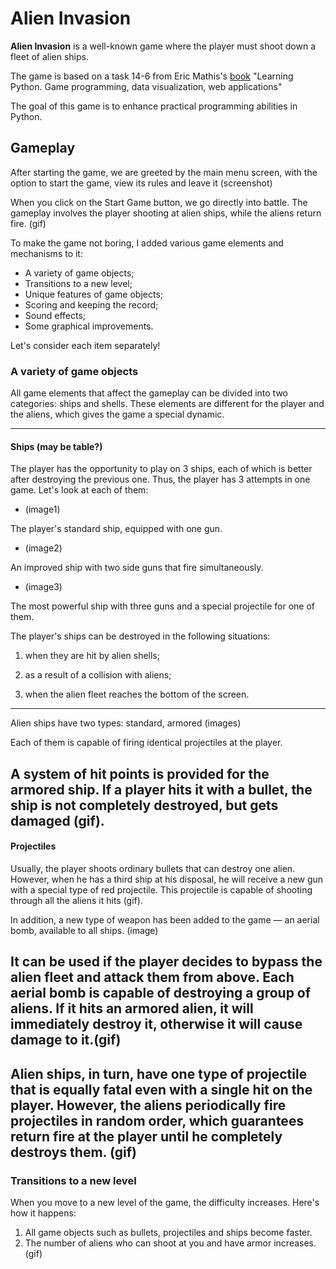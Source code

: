 # Alien Invasion
__Alien Invasion__ is a well-known game where the player must shoot down a fleet of alien ships.

The game is based on a task 14-6 from Eric Mathis's [book](https://disk.yandex.ru/i/ttWTX-bEfT5LrQ) "Learning Python. Game programming, data visualization, web applications"

The goal of this game is to enhance practical programming abilities in Python.

## Gameplay

After starting the game, we are greeted by the main menu screen, with the option to start the game, view its rules and leave it
(screenshot)
 
When you click on the Start Game button, we go directly into battle.
The gameplay involves the player shooting at alien ships, while the aliens return fire. (gif)

To make the game not boring, I added various game elements and mechanisms to it:

- A variety of game objects;   
- Transitions to a new level;
- Unique features of game objects;
- Scoring and keeping the record;
- Sound effects;
- Some graphical improvements.

Let's consider each item separately!

### A variety of game objects
All game elements that affect the gameplay can be divided into two categories: ships and shells. These elements are different for the player and the aliens, which gives the game a special dynamic.

---
#### Ships (may be table?)
The player has the opportunity to play on 3 ships, each of which is better after destroying the previous one. Thus, the player has 3 attempts in one game. 
 Let's look at each of them:

- (image1)

The player's standard ship, equipped with one gun.
- (image2)

An improved ship with two side guns that fire simultaneously.

- (image3)

The most powerful ship with three guns and a special projectile for one of them.

The player's ships can be destroyed in the following situations:

1.  when they are hit by alien shells;

2.  as a result of a collision with aliens;

3. when the alien fleet reaches the bottom of the screen.
---
Alien ships have two types: standard, armored (images)

Each of them is capable of firing identical projectiles at the player.

A system of hit points is provided for the armored ship. If a player hits it with a bullet, the ship is not completely 
destroyed, but gets damaged (gif).
---
#### Projectiles
Usually, the player shoots ordinary bullets that can destroy one alien. However, when he has a third ship at his
disposal, he will receive a new gun with a special type of red projectile. This projectile is capable of shooting 
through all the aliens it hits (gif).

In addition, a new type of weapon has been added to the game — an aerial bomb, available to all ships. (image) 

It can be used if
the player decides to bypass the alien fleet and attack them from above. Each aerial bomb is capable of destroying a 
group of aliens. If it hits an armored alien, it will immediately destroy it, otherwise it will cause damage to it.(gif)
--- 
Alien ships, in turn, have one type of projectile that is equally fatal even with a single hit on the player. However,
the aliens periodically fire projectiles in random order, which guarantees return fire at the player until he completely
destroys them. (gif)
---

### Transitions to a new level
When you move to a new level of the game, the difficulty increases. Here's how it happens:

1. All game objects such as bullets, projectiles and ships become faster. 
2. The number of aliens who can shoot at you and have armor increases. (gif)


